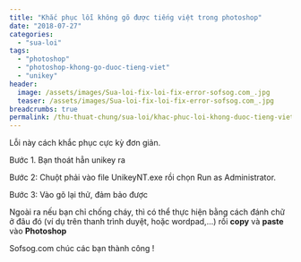 ```yaml
---
title: "Khắc phục lỗi không gõ được tiếng việt trong photoshop"
date: "2018-07-27"
categories: 
  - "sua-loi"
tags: 
  - "photoshop"
  - "photoshop-khong-go-duoc-tieng-viet"
  - "unikey"
header:
  image: /assets/images/Sua-loi-fix-loi-fix-error-sofsog.com_.jpg
  teaser: /assets/images/Sua-loi-fix-loi-fix-error-sofsog.com_.jpg
breadcrumbs: true
permalink: /thu-thuat-chung/sua-loi/khac-phuc-loi-khong-duoc-tieng-viet-trong-photoshop
---
```


Lỗi này cách khắc phục cực kỳ đơn giản.

Bước 1. Bạn thoát hẳn unikey ra

Bước 2: Chuột phải vào file UnikeyNT.exe rồi chọn Run as Administrator.

Bước 3: Vào gõ lại thử, đảm bảo được

Ngoài ra nếu bạn chỉ chống cháy, thì có thể thực hiện bằng cách đánh chữ ở đâu đó (ví dụ trên thanh trình duyệt, hoặc wordpad,...) rồi **copy** và **paste** vào **Photoshop**

Sofsog.com chúc các bạn thành công !
